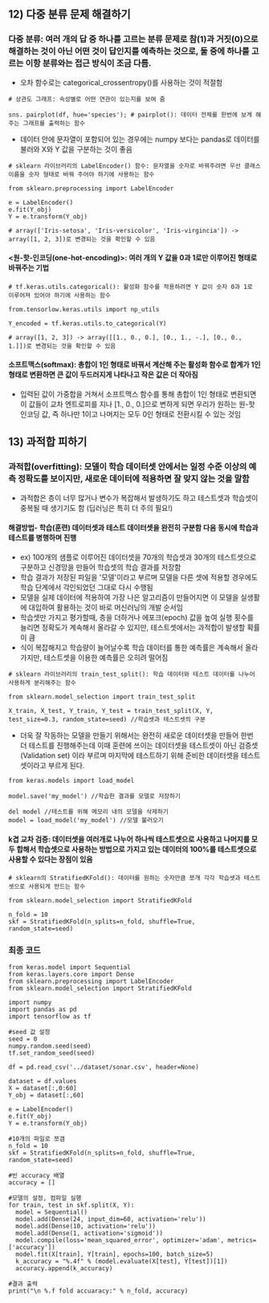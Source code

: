 ## 12) 다중 분류 문제 해결하기
### 다중 분류: 여러 개의 답 중 하나를 고르는 분류 문제로 참(1)과 거짓(0)으로 해결하는 것이 아닌 어떤 것이 답인지를 예측하는 것으로, 둘 중에 하나를 고르는 이항 분류와는 접근 방식이 조금 다름.
+ 오차 함수로는 categorical_crossentropy()를 사용하는 것이 적절함

```
# 상관도 그래프: 속성별로 어떤 연관이 있는지를 보여 줌

sns. pairplot(df, hue='species'); # pairplot(): 데이터 전체를 한번에 보게 해주는 그래프를 출력하는 함수
```

+ 데이터 안에 문자열이 포함되어 있는 경우에는 numpy 보다는 pandas로 데이터를 불러와 X와 Y 값을 구분하는 것이 좋음

```
# sklearn 라이브러리의 LabelEncoder() 함수: 문자열을 숫자로 바꿔주려면 우선 클래스 이름을 숫자 형태로 바꿔 주어야 하기에 사용하는 함수

from sklearn.preprocessing import LabelEncoder

e = LabelEncoder()
e.fit(Y_obj)
Y = e.transform(Y_obj)

# array(['Iris-setosa', 'Iris-versicolor', 'Iris-virgincia']) -> array([1, 2, 3])로 변경되는 것을 확인할 수 있음
```

#### <원-핫-인코딩(one-hot-encoding)>: 여러 개의 Y 값을 0과 1로만 이루어진 형태로 바꿔주는 기법
```
# tf.keras.utils.categorical(): 활성화 함수를 적용하려면 Y 값이 숫자 0과 1로 이루어져 있어야 하기에 사용하는 함수

from.tensorlow.keras.utils import np_utils

Y_encoded = tf.keras.utils.to_categorical(Y)

# array([1, 2, 3]) -> array([[1., 0., 0.], [0., 1., -.], [0., 0., 1.]])로 변경되는 것을 확인할 수 있음
```

#### 소프트맥스(softmax): 총합이 1인 형태로 바꿔서 계산해 주는 활성화 함수로 합계가 1인 형태로 변환하면 큰 값이 두드러지게 나타나고 작은 값은 더 작아짐
+ 입력된 값이 가중합을 거쳐서 소프트맥스 함수를 통해 총합이 1인 형태로 변환되면 이 값들이 교차 엔트로피를 지나 [1., 0., 0.]으로 변하게 되면 우리가 원하는 원-핫 인코딩 값, 즉 하나만 1이고 나머지는 모두 0인 형태로 전환시킬 수 있는 것임


## 13) 과적합 피하기
### 과적합(overfitting): 모델이 학습 데이터셋 안에서는 일정 수준 이상의 예측 정확도를 보이지만, 새로운 데이터에 적용하면 잘 맞지 않는 것을 말함
+ 과적합은 층이 너무 많거나 변수가 복잡해서 발생하기도 하고 테스트셋과 학습셋이 중복될 때 생기기도 함 (딥러닝은 특히 더 주의 필요!)

#### 해결방법- 학습(훈련) 데이터셋과 테스트 데이터셋을 완전히 구분함 다음 동시에 학습과 테스트를 병행하며 진행
+ ex) 100개의 샘플로 이루어진 데이터셋을 70개의 학습셋과 30개의 테스트셋으로 구분하고 신경망을 만들어 학습셋의 학습 결과를 저장함
+ 학습 결과가 저장된 파일을 '모델'이라고 부르며 모델을 다른 셋에 적용할 경우에도 학습 단계에서 각인되었던 그대로 다시 수행됨
+ 모델을 실제 데이터에 적용하여 가장 나은 알고리즘이 만들어지면 이 모델을 실생활에 대입하여 활용하는 것이 바로 머신러닝의 개발 순서임
+ 학습셋만 가지고 평가할때, 층을 더하거나 에포크(epoch) 값을 높여 실행 횟수를 늘리면 정확도가 계속해서 올라갈 수 있지만, 테스트셋에서는 과적합이 발생할 확률이 큼
+ 식이 복잡해지고 학습량이 늘어날수록 학습 데이터를 통한 예측률은 계속해서 올라가지만, 테스트셋을 이용한 예측률은 오히려 떨어짐

```
# sklearn 라이브러리의 train_test_split(): 학습 데이터와 테스트 데이터를 나누어 사용하게 분리해주는 함수

from sklearn.model_selection import train_test_split

X_train, X_test, Y_train, Y_test = train_test_split(X, Y, test_size=0.3, random_state=seed) //학습셋과 테스트셋의 구분    

```

 * 더욱 잘 작동하는 모델을 만들기 위해서는 완전히 새로운 데이터셋을 만들어 한번 더 테스트를 진행해주는데 이때 훈련에 쓰이는 데이터셋을 테스트셋이 아닌 검증셋(Validation set) 이라 부르며 마지막에 테스트하기 위해 준비한 데이터셋을 테스트셋이라고 부르게 된다.

```
from keras.models import load_model

model.save('my_model') //학습한 결과를 모델로 저장하기

del model //테스트를 위해 메모리 내의 모델을 삭제하기
model = load_model('my_model') //모델 불러오기
```
#### k겹 교차 검증: 데이터셋을 여러개로 나누어 하나씩 테스트셋으로 사용하고 나머지를 모두 합해서 학습셋으로 사용하는 방법으로 가지고 있는 데이터의 100%를 테스트셋으로 사용할 수 있다는 장점이 있음

```
# sklearn의 StratifiedKFold(): 데이터를 원하는 숫자만큼 쪼개 각각 학습셋과 테스트셋으로 사용되게 만드는 함수

from sklearn.model_selection import StratifiedKFold

n_fold = 10
skf = StratifiedKFold(n_splits=n_fold, shuffle=True, random_state=seed)
```

### 최종 코드
```
from keras.model import Sequential
from keras.layers.core import Dense
from sklearn.preprocessing import LabelEncoder
from sklearn.model_selection import StratifiedKFold

import numpy
import pandas as pd
import tensorflow as tf

#seed 값 설정
seed = 0
numpy.random.seed(seed)
tf.set_random_seed(seed)

df = pd.read_csv('../dataset/sonar.csv', header=None)

dataset = df.values
X = dataset[:,0:60]
Y_obj = dataset[:,60]

e = LabelEncoder()
e.fit(Y_obj)
Y = e.transform(Y_obj)

#10개의 파일로 쪼갬
n_fold = 10
skf = StratifiedKFold(n_splits=n_fold, shuffle=True, random_state=seed)

#빈 accuracy 배열
accuracy = []

#모델의 설정, 컴파일 실행
for train, test in skf.split(X, Y):
  model = Sequential()
  model.add(Dense(24, input_dim=60, activation='relu'))
  model.add(Dense(10, activation='relu'))
  model.add(Dense(1, activation='sigmoid'))
  model.compile(loss='mean_squared_error', optimizer='adam', metrics=['accuracy'])
  model.fit(X[train], Y[train], epochs=100, batch_size=5)
  k_accuracy = "%.4f" % (model.evaluate(X[test], Y[test])[1])
  accuracy.append(k_accuracy)

#결과 출력
print("\n %.f fold accuaracy:" % n_fold, accuracy)
```
